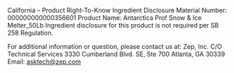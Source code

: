  
 
 
California – Product Right-To-Know Ingredient Disclosure 
Material Number: 000000000000356601 
Product Name: Antarctica Prof Snow & Ice Melter_50Lb 
Ingredient disclosure for this product is not required per SB 258 Regulation. 
 
For additional information or question, please contact us at: 
Zep, Inc. 
C/O Technical Services 
3330 Cumberland Blvd. SE, Ste 700 
Atlanta, GA 30339 
Email: asktech@zep.com 
 
 
 
 
